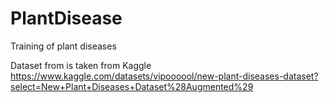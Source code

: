 # PlantDisease
Training of plant diseases

Dataset from is taken from Kaggle 
https://www.kaggle.com/datasets/vipoooool/new-plant-diseases-dataset?select=New+Plant+Diseases+Dataset%28Augmented%29
